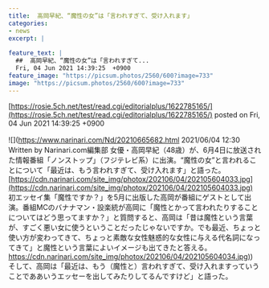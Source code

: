 ```yaml
---
title:  高岡早紀、“魔性の女”は「言われすぎて、受け入れます」  
categories:
- news
excerpt: |
  
feature_text: |
  ##  高岡早紀、“魔性の女”は「言われすぎて...
  Fri, 04 Jun 2021 14:39:25  +0900
feature_image: "https://picsum.photos/2560/600?image=733"
image: "https://picsum.photos/2560/600?image=733"
---
```


[https://rosie.5ch.net/test/read.cgi/editorialplus/1622785165/](https://rosie.5ch.net/test/read.cgi/editorialplus/1622785165/)
posted on Fri, 04 Jun 2021 14:39:25  +0900

<!--more-->

![](https://www.narinari.com/Nd/20210665682.html 2021/06/04 12:30　Written by Narinari.com編集部 女優・高岡早紀（48歳）が、6月4日に放送された情報番組「ノンストップ」（フジテレビ系）に出演。“魔性の女”と言われることについて「最近は、もう言われすぎて、受け入れます」と語った。 [https://cdn.narinari.com/site_img/photox/202106/04/202105604033.jpg](https://cdn.narinari.com/site_img/photox/202106/04/202105604033.jpg) 初エッセイ集「魔性ですか？」を5月に出版した高岡が番組にゲストとして出演。番組MCのバナナマン・設楽統が高岡に「魔性とかって言われたりすることについてはどう思ってますか？」と質問すると、高岡は「昔は魔性という言葉が、すごく悪い女に使うということだったじゃないですか。でも最近、ちょっと使い方が変わってきて、ちょっと素敵な女性魅惑的な女性に与える代名詞になってきて」と魔性という言葉によいイメージも出てきたと答える。 [https://cdn.narinari.com/site_img/photox/202106/04/202105604034.jpg)](https://cdn.narinari.com/site_img/photox/202106/04/202105604034.jpg)) そして、高岡は「最近は、もう（魔性と）言われすぎて、受け入れますっていうことでああいうエッセーを出してみたりしてるんですけど」と語った。

